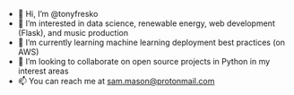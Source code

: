 - 👋 Hi, I’m @tonyfresko
- 👀 I’m interested in data science, renewable energy, web development (Flask), and music production
- 🌱 I’m currently learning machine learning deployment best practices (on AWS)
- 💞️ I’m looking to collaborate on open source projects in Python in my interest areas
- 📫 You can reach me at sam.mason@protonmail.com

<!---
tonyfresko/tonyfresko is a ✨ special ✨ repository because its `README.md` (this file) appears on your GitHub profile.
You can click the Preview link to take a look at your changes.
--->
